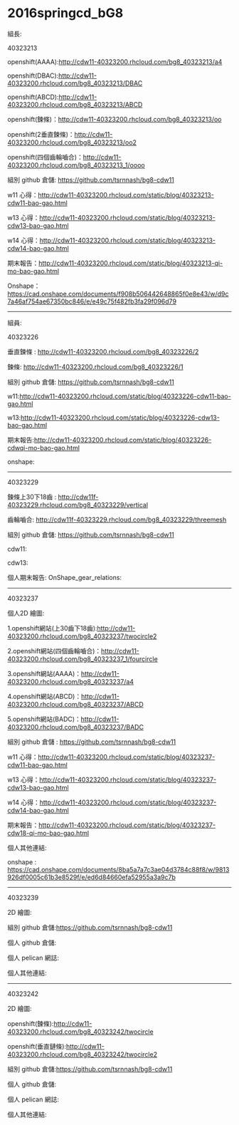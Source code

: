 # 2016springcd_bG8

組長:

40323213

openshift(AAAA):http://cdw11-40323200.rhcloud.com/bg8_40323213/a4

openshift(DBAC):http://cdw11-40323200.rhcloud.com/bg8_40323213/DBAC

openshift(ABCD):http://cdw11-40323200.rhcloud.com/bg8_40323213/ABCD

openshift(鍊條)：http://cdw11-40323200.rhcloud.com/bg8_40323213/oo

openshift(2垂直鍊條)：http://cdw11-40323200.rhcloud.com/bg8_40323213/oo2

openshift(四個齒輪嚙合)：http://cdw11-40323200.rhcloud.com/bg8_40323213_1/oooo

組別 github 倉儲: https://github.com/tsrnnash/bg8-cdw11

w11 心得：http://cdw11-40323200.rhcloud.com/static/blog/40323213-cdw11-bao-gao.html

w13 心得：http://cdw11-40323200.rhcloud.com/static/blog/40323213-cdw13-bao-gao.html

w14 心得：http://cdw11-40323200.rhcloud.com/static/blog/40323213-cdw14-bao-gao.html

期末報告：http://cdw11-40323200.rhcloud.com/static/blog/40323213-qi-mo-bao-gao.html

Onshape：
https://cad.onshape.com/documents/f908b506442648865f0e8e43/w/d9c7a46af754ae67350bc846/e/e49c75f482fb3fa29f096d79

***

組員:

40323226

垂直鍊條 : http://cdw11-40323200.rhcloud.com/bg8_40323226/2

鍊條: http://cdw11-40323200.rhcloud.com/bg8_40323226/1

組別 github 倉儲: https://github.com/tsrnnash/bg8-cdw11

w11:http://cdw11-40323200.rhcloud.com/static/blog/40323226-cdw11-bao-gao.html

w13:http://cdw11-40323200.rhcloud.com/static/blog/40323226-cdw13-bao-gao.html

期末報告:http://cdw11-40323200.rhcloud.com/static/blog/40323226-cdwqi-mo-bao-gao.html

onshape:

***

40323229

鍊條上30下18齒 : http://cdw11f-40323229.rhcloud.com/bg8_40323229/vertical

齒輪嚙合: http://cdw11f-40323229.rhcloud.com/bg8_40323229/threemesh

組別 github 倉儲: https://github.com/tsrnnash/bg8-cdw11

cdw11: 

cdw13: 

個人期末報告: 
OnShape_gear_relations: 
***

40323237

個人2D 繪圖:

1.openshift網站(上30齒下18齒):http://cdw11-40323200.rhcloud.com/bg8_40323237/twocircle2

2.openshift網站(四個齒輪嚙合)：http://cdw11-40323200.rhcloud.com/bg8_40323237_1/fourcircle

3.openshift網站(AAAA)：http://cdw11-40323200.rhcloud.com/bg8_40323237/a4

4.openshift網站(ABCD)：http://cdw11-40323200.rhcloud.com/bg8_40323237/ABCD

5.openshift網站(BADC)：http://cdw11-40323200.rhcloud.com/bg8_40323237/BADC

組別 github 倉儲 : https://github.com/tsrnnash/bg8-cdw11

w11 心得：http://cdw11-40323200.rhcloud.com/static/blog/40323237-cdw11-bao-gao.html

w13 心得：http://cdw11-40323200.rhcloud.com/static/blog/40323237-cdw13-bao-gao.html

w14 心得：http://cdw11-40323200.rhcloud.com/static/blog/40323237-cdw14-bao-gao.html

期末報告：http://cdw11-40323200.rhcloud.com/static/blog/40323237-cdw18-qi-mo-bao-gao.html


個人其他連結:

onshape : https://cad.onshape.com/documents/8ba5a7a7c3ae04d3784c88f8/w/9813926df0005c61b3e8529f/e/ed6d84660efa52955a3a9c7b

***

40323239

2D 繪圖:

組別 github 倉儲:https://github.com/tsrnnash/bg8-cdw11

個人 github 倉儲:

個人 pelican 網誌:

個人其他連結:

***

40323242

2D 繪圖:

openshift(鍊條):http://cdw11-40323200.rhcloud.com/bg8_40323242/twocircle

openshift(垂直鏈條):http://cdw11-40323200.rhcloud.com/bg8_40323242/twocircle2

組別 github 倉儲:https://github.com/tsrnnash/bg8-cdw11

個人 github 倉儲:

個人 pelican 網誌:

個人其他連結: